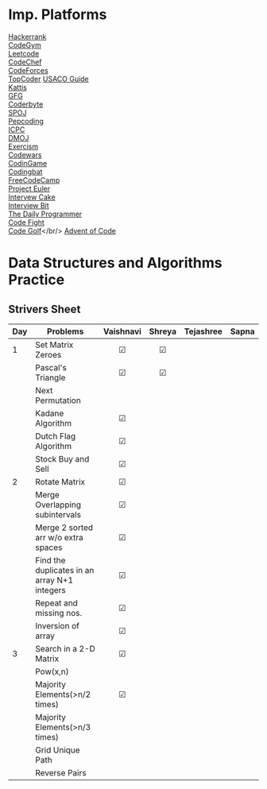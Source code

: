 # Imp. Platforms

<a href= "https://www.hackerrank.com">Hackerrank</a><br/>
<a href = "https://codegym.cc/quests/lectures/en.questsyntaxpro.level01.lecture00">CodeGym</a><br/>
<a href = "https://leetcode.com">Leetcode</a><br/>
<a href = "https://www.codechef.com/">CodeChef</a></br>
<a href = "https://codeforces.com/">CodeForces</a></br>
<a href = "https://www.topcoder.com/">TopCoder</a>
<a href = "https://usaco.guide/">USACO Guide</a></br>
<a href = "https://open.kattis.com/problems">Kattis</a><br/>
<a href = "https://practice.geeksforgeeks.org/">GFG</a><br/>
<a href = "https://coderbyte.com/">Coderbyte</a><br/>
<a href = "https://www.spoj.com/">SPOJ</a><br/>
<a href = "https://www.pepcoding.com/">Pepcoding</a><br/>
<a href = "https://icpc.global/">ICPC</a><br/>
<a href = "https://dmoj.ca/">DMOJ</a><br/>
<a href = "https://exercism.org/">Exercism</a><br/>
<a href = "https://www.codewars.com/">Codewars</a><br/>
<a href = "https://www.codingame.com/start/">CodinGame</a><br/>
<a href = "https://codingbat.com/java">Codingbat</a><br/>
<a href = "https://www.freecodecamp.org/news/tag/java/">FreeCodeCamp</a><br/>
<a href = "https://projecteuler.net/">Project Euler</a><br/>
<a href = "https://www.interviewcake.com/">Intervew Cake</a><br/>
<a href = "https://www.interviewbit.com/">Interview Bit</a><br/>
<a href = "https://www.thedailyprogrammer.com/">The Daily Programmer</a><br/>
<a href = "https://codefight.in/">Code Fight</a><br/>
<a href = "https://code.golf/">Code Golf</a></br/>
<a href = "https://code.golf/">Advent of Code</a></br>



# Data Structures and Algorithms Practice

## Strivers Sheet

| Day | Problems                                                             | Vaishnavi | Shreya  | Tejashree |   Sapna   |
| --- | ---------------------------------------------------------------------| :-------: | :----:  | :-------: | :-------: | 
| 1   | Set Matrix Zeroes                                                    |   &#9745; | &#9745; |           |
|     | Pascal's Triangle                                                    |   &#9745; | &#9745; |           |
|     | Next Permutation                                                     |           |         |           |
|     | Kadane Algorithm                                                     |   &#9745; |         |           |
|     | Dutch Flag Algorithm                                                 |   &#9745; |         |           |
|     | Stock Buy and Sell                                                   |   &#9745; |         |           |
|  2  | Rotate Matrix                                                        |   &#9745; |         |           |
|     | Merge Overlapping subintervals                                       |   &#9745; |         |           |
|     | Merge 2 sorted arr w/o extra spaces                                  |   &#9745; |         |           |
|     | Find the duplicates in an array N+1 integers                         |   &#9745; |         |           |
|     | Repeat and missing nos.                                              |   &#9745; |         |           |
|     | Inversion of array                                                   |   &#9745; |         |           |
|  3  | Search in a 2-D Matrix                                               |   &#9745; |         |           |
|     | Pow(x,n)                                                             |           |         |           |
|     | Majority Elements(>n/2 times)                                        |   &#9745; |         |           |
|     | Majority Elements(>n/3 times)                                        |           |         |           |
|     | Grid Unique Path                                                     |           |         |           |
|     | Reverse Pairs                                                        |           |         |           |
